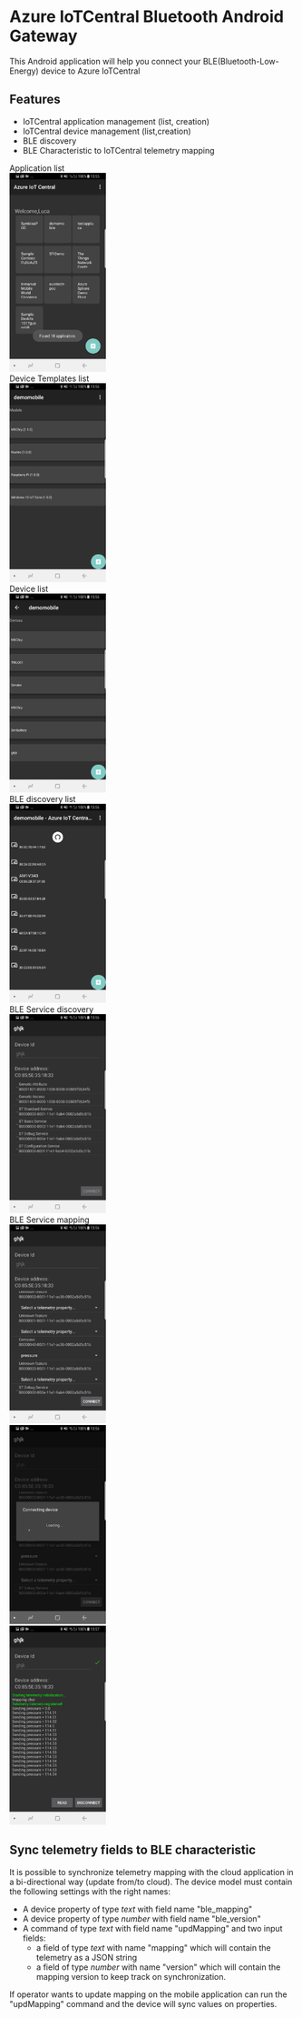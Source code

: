 # Azure IoTCentral Bluetooth Android Gateway
This Android application will help you connect your BLE(Bluetooth-Low-Energy) device to Azure IoTCentral

## Features
* IoTCentral application management (list, creation)
* IoTCentral device management (list,creation)
* BLE discovery
* BLE Characteristic to IoTCentral telemetry mapping


Application list</br>
<img title="Application list" src="https://github.com/Azure/iotc-android-sample/raw/master/images/Screenshot_20190411-135544.png" height="350"/></br>
Device Templates list</br>
<img title="Device Templates list" src="https://github.com/Azure/iotc-android-sample/raw/master/images/Screenshot_20190411-135600.png" height="350"/></br>
Device list</br>
<img title="Device list" src="https://github.com/Azure/iotc-android-sample/raw/master/images/Screenshot_20190411-135608.png" height="350"/></br>
BLE discovery list</br>
<img title="BLE discovery list" src="https://github.com/Azure/iotc-android-sample/raw/master/images/Screenshot_20190411-135631.png" height="350"/></br>
BLE Service discovery</br>
<img title="BLE Service discovery" src="https://github.com/Azure/iotc-android-sample/raw/master/images/Screenshot_20190411-135642.png" height="350"/></br>
BLE Service mapping</br>
<img title="BLE Service mapping" src="https://github.com/Azure/iotc-android-sample/raw/master/images/Screenshot_20190411-135651.png" height="350"/></br>
<img title="BLE Service mapping" src="https://github.com/Azure/iotc-android-sample/raw/master/images/Screenshot_20190411-135657.png" height="350"/></br>
<img title="BLE Service mapping" src="https://github.com/Azure/iotc-android-sample/raw/master/images/Screenshot_20190411-135705.png" height="350"/></br>


## Sync telemetry fields to BLE characteristic
It is possible to synchronize telemetry mapping with the cloud application in a bi-directional way (update from/to cloud). The device model must contain the following settings with the right names: 

* A device property of type _text_ with field name "ble_mapping"
* A device property of type _number_ with field name "ble_version"
* A command of type _text_ with field name "updMapping" and two input fields:
  * a field of type _text_ with name "mapping" which will contain the telemetry as a JSON string
  * a field of type _number_ with name "version" which will contain the mapping version to keep track on synchronization.
  
If operator wants to update mapping on the mobile application can run the "updMapping" command and the device will sync values on properties.

 
